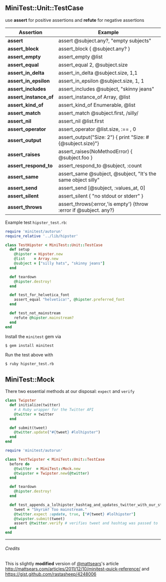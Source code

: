 ## MiniTest::Unit::TestCase

use __assert__ for positive assertions and __refute__ for negative assertions

| Assertion | Example |
| --------- | ------- |
| __assert__ | assert @subject.any?, "empty subjects"  |
| __assert_block__ | assert_block { @subject.any? }   |
| __assert_empty__ | assert_empty @list  |
| __assert_equal__ | assert_equal 2, @subject.size  |
| __assert_in_delta__ | assert_in_delta @subject.size, 1,1  |
| __assert_in_epsilon__ | assert_in_epsilon @subject.size, 1, 1  |
| __assert_includes__ | assert_includes @subject, "skinny jeans"  |
| __assert_instance_of__ | assert_instance_of Array, @list  |
| __assert_kind_of__ | assert_kind_of Enumerable, @list  |
| __assert_match__ | assert_match @subject.first, /silly/  |
| __assert_nil__ | assert_nil @list.first  |
| __assert_operator__ | assert_operator @list.size, :== , 0  |
| __assert_output__ | assert_output("Size: 2") { print "Size: #{@subject.size}"}  |
| __assert_raises__ | assert_raises(NoMethodError) { @subject.foo }  |
| __assert_respond_to__ | assert_respond_to @subject, :count  |
| __assert_same__ | assert_same @subject, @subject, "It's the same object silly"  |
| __assert_send__ | assert_send [@subject, :values_at, 0]  |
| __assert_silent__ | assert_silent { "no stdout or stderr" }  |
| __assert_throws__ | assert_throws(:error,'is empty') {throw :error if @subject. any?} |


Example test `hipster_test.rb`:

```ruby
require 'minitest/autorun'
require_relative '../lib/hipster'

class TestHipster < MiniTest::Unit::TestCase
  def setup
    @hipster = Hipster.new
    @list    = Array.new
    @subject = ["silly hats", "skinny jeans"]
  end

  def teardown
    @hipster.destroy!
  end

  def test_for_helvetica_font
    assert_equal "helvetica!", @hipster.preferred_font
  end

  def test_not_mainstream
    refute @hipster.mainstream?
  end
end
```

Install the `minitest` gem via

```bash
$ gem install minitest
```


Run the test above with

```bash
$ ruby hipster_test.rb
```


## MiniTest::Mock

There two essential methods at our disposal: `expect` and `verify`

```ruby
class Twipster
  def initialize(twitter)
    # A Ruby wrapper for the Twitter API
    @twitter = twitter
  end

  def submit(tweet)
    @twitter.update("#{tweet} #lolhipster")
  end
end

require 'minitest/autorun'

class TestTwipster < MiniTest::Unit::TestCase
  before do
    @twitter  = MiniTest::Mock.new
    @twipster = Twipster.new(@twitter)
  end

  def teardown
    @hipster.destroy!
  end

  def test_appends_a_lolhipster_hashtag_and_updates_twitter_with_our_status
    tweet = "Skyrim? Too mainstream."
    @twitter.expect :update, true, ["#{tweet} #lolhipster"]
    @twipster.submit(tweet)
    assert @twitter.verify # verifies tweet and hashtag was passed to `@twitter.update`
  end
end
```

___

###### Credits

This is slightly __modified__ version of [@mattsears](https://twitter.com/mattsears)'s article <http://mattsears.com/articles/2011/12/10/minitest-quick-reference/> and https://gist.github.com/rastasheep/4248006
